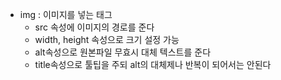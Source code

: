 
- img : 이미지를 넣는 태그
	- src 속성에 이미지의 경로를 준다
	- width, height 속성으로 크기 설정 가능
	- alt속성으로 원본파일 무효시 대체 텍스트를 준다
	- title속성으로 툴팁을 주되 alt의 대체제나 반복이 되어서는 안된다